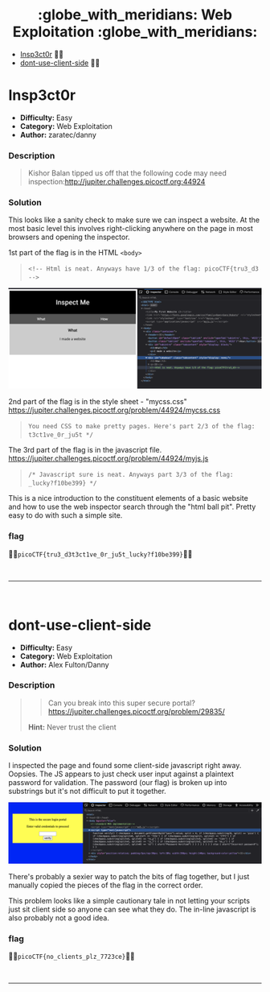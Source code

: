 <h1 align="center">  :globe_with_meridians: Web Exploitation :globe_with_meridians:</h1>

- [Insp3ct0r](#Insp3ct0r) :pirate_flag: 
- [dont-use-client-side](#dont-use-client-side) :pirate_flag:

# Insp3ct0r
* **Difficulty:** Easy
* **Category:** Web Exploitation
* **Author:** zaratec/danny

### Description
>Kishor Balan tipped us off that the following code may need inspection:http://jupiter.challenges.picoctf.org:44924

### Solution
This looks like a sanity check to make sure we can inspect a website. At the most basic level this involves right-clicking anywhere on the page in most browsers and opening the inspector. 

1st part of the flag is in the HTML `<body>`
> `<!-- Html is neat. Anyways have 1/3 of the flag: picoCTF{tru3_d3 -->`

![screenshot of web inspector](/web_exploitation/assets/screenshots/inspect_1of3.png)

2nd part of the flag is in the style sheet - "mycss.css"
https://jupiter.challenges.picoctf.org/problem/44924/mycss.css
> `You need CSS to make pretty pages. Here's part 2/3 of the flag: t3ct1ve_0r_ju5t */`

The 3rd part of the flag is in the javascript file. 
https://jupiter.challenges.picoctf.org/problem/44924/myjs.js
>`/* Javascript sure is neat. Anyways part 3/3 of the flag: _lucky?f10be399} */`

This is a nice introduction to the constituent elements of a basic website and how to use the web inspector search through the "html ball pit". Pretty easy to do with such a simple site. 
### flag
:pirate_flag:`picoCTF{tru3_d3t3ct1ve_0r_ju5t_lucky?f10be399}`:pirate_flag:

<br>

---

<br>

# dont-use-client-side
* **Difficulty:** Easy
* **Category:** Web Exploitation
* **Author:** Alex Fulton/Danny

### Description
>>Can you break into this super secure portal? 
> https://jupiter.challenges.picoctf.org/problem/29835/
>
> **Hint:** Never trust the client
> 

### Solution
I inspected the page and found some client-side javascript right away. Oopsies. The JS appears to just check user input against a plaintext password for validation. The password (our flag) is broken up into substrings but it's not difficult to put it together.

![screenshot of website and inspector displaying in-line js code](/web_exploitation/assets/screenshots/donttrustclientside.png)

There's probably a sexier way to patch the bits of flag together, but I just manually copied the pieces of the flag in the correct order. 

This problem looks like a simple cautionary tale in not letting your scripts just sit client side so anyone can see what they do. The in-line javascript is also probably not a good idea. 


### flag
:pirate_flag:`picoCTF{no_clients_plz_7723ce}`:pirate_flag:

<br>

---

<br>